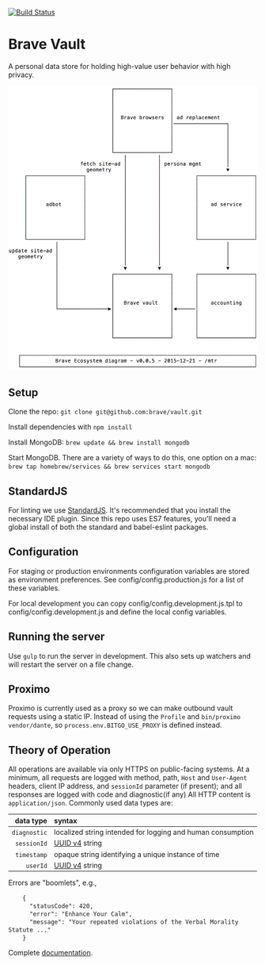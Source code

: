 [![Build Status](https://travis-ci.com/brave/vault.svg?token=HMjyRuzVkZQ3vaoghtzo&branch=master)](https://travis-ci.com/brave/vault)

# Brave Vault

A personal data store for holding high-value user behavior with high privacy.

<img src='documentation/ecosystem.png' />

## Setup

Clone the repo: `git clone git@github.com:brave/vault.git`

Install dependencies with `npm install`

Install MongoDB: `brew update && brew install mongodb`

Start MongoDB. There are a variety of ways to do this, one option on a mac: `brew tap homebrew/services && brew services start mongodb`

## StandardJS

For linting we use [StandardJS](https://github.com/feross/standard). It's recommended that you install the necessary IDE plugin. Since this repo uses ES7 features, you'll need a global install of both the standard and babel-eslint packages.

## Configuration

For staging or production environments configuration variables are stored as environment preferences. See config/config.production.js for a list of these variables.

For local development you can copy config/config.development.js.tpl to config/config.development.js and define the local config variables.


## Running the server

Use `gulp` to run the server in development. This also sets up watchers and will restart the server on a file change.


## Proximo

Proximo is currently used as a proxy so we can make outbound vault requests using a static IP. 
Instead of using the `Profile` and `bin/proximo` `vendor/dante`,
so `process.env.BITGO_USE_PROXY` is defined instead.

## Theory of Operation
All operations are available via only HTTPS on public-facing systems.
At a minimum,
all requests are logged with method, path, `Host` and `User-Agent` headers, client IP address,
and `sessionId` parameter (if present);
and all responses are logged with code and diagnostic(if any)
All HTTP content is `application/json`.
Commonly used data types are:

| data type     | syntax                                                                                                      |
| -------------:|:----------------------------------------------------------------------------------------------------------- |
| `diagnostic`  | localized string intended for logging and human consumption                                                 |
| `sessionId`   | [UUID v4](https://en.wikipedia.org/wiki/Universally_unique_identifier#Version_4_.28random.29) string        |
| `timestamp`   | opaque string identifying a unique instance of time                                                         |
| `userId`      | [UUID v4](https://en.wikipedia.org/wiki/Universally_unique_identifier#Version_4_.28random.29) string        |

Errors are "boomlets", e.g.,

        {
          "statusCode": 420,
          "error": "Enhance Your Calm",
          "message": "Your repeated violations of the Verbal Morality Statute ..."
        }

Complete <a href='http://vault-staging.brave.com/documentation'>documentation</a>.
